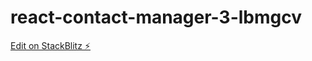 # react-contact-manager-3-lbmgcv

[Edit on StackBlitz ⚡️](https://stackblitz.com/edit/react-contact-manager-3-lbmgcv)